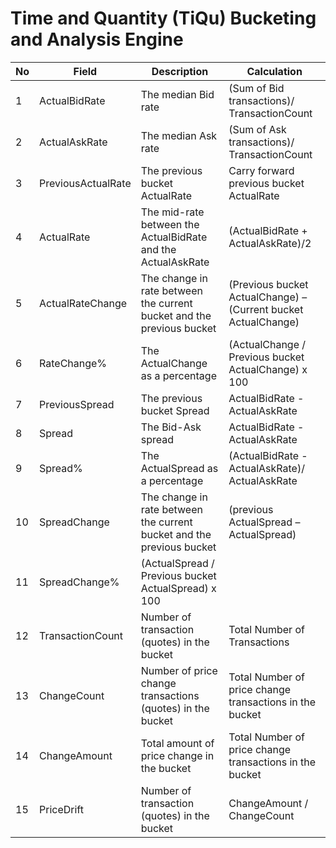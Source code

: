 # Time and Quantity (TiQu) Bucketing and Analysis Engine



| No | Field | Description | Calculation |
| -- | -- | -- | -- |
| 1 | ActualBidRate | The median Bid rate | (Sum of Bid transactions)/ TransactionCount |
| 2 | ActualAskRate | The median Ask rate | (Sum of Ask transactions)/ TransactionCount | 
| 3 | PreviousActualRate | The previous bucket ActualRate | Carry forward previous bucket ActualRate | 
| 4 | ActualRate | The mid-rate between the ActualBidRate and the ActualAskRate | (ActualBidRate + ActualAskRate)/2 | 
| 5 | ActualRateChange | The change in rate between the current bucket and the previous bucket | (Previous bucket ActualChange) – (Current bucket ActualChange) | 
| 6 | RateChange% | The ActualChange as a percentage | (ActualChange / Previous bucket ActualChange) x 100 | 
| 7 | PreviousSpread | The previous bucket Spread | ActualBidRate - ActualAskRate | 
| 8 | Spread | The Bid-Ask spread | ActualBidRate - ActualAskRate | 
| 9 | Spread% | The ActualSpread as a percentage | (ActualBidRate - ActualAskRate)/ ActualAskRate | 
| 10 | SpreadChange | The change in rate between the current bucket and the previous bucket | (previous ActualSpread – ActualSpread) | 
| 11 | SpreadChange% | (ActualSpread / Previous bucket ActualSpread) x 100 | 
| 12 | TransactionCount | Number of transaction (quotes) in the bucket | Total Number of Transactions | 
| 13 | ChangeCount | Number of price change transactions (quotes) in the bucket | Total Number of price change transactions in the bucket | 
| 14 | ChangeAmount | Total amount of price change in the bucket | Total Number of price change transactions in the bucket | 
| 15 | PriceDrift | Number of transaction (quotes) in the bucket | ChangeAmount / ChangeCount | 
